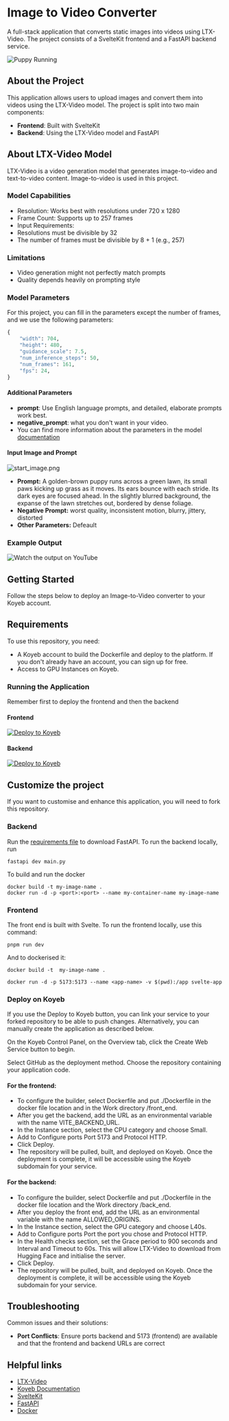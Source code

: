 # Image to Video Converter

A full-stack application that converts static images into videos using LTX-Video. The project consists of a SvelteKit frontend and a FastAPI backend service.

![Puppy Running](demos/demo.png)
## About the Project

This application allows users to upload images and convert them into videos using the LTX-Video model. The project is split into two main components:

- **Frontend**: Built with SvelteKit
- **Backend**: Using the LTX-Video model and FastAPI

## About LTX-Video Model

LTX-Video is a video generation model that generates image-to-video and text-to-video content. Image-to-video is used in this project.

### Model Capabilities
- Resolution: Works best with resolutions under 720 x 1280
- Frame Count: Supports up to 257 frames
- Input Requirements:
- Resolutions must be divisible by 32
- The number of frames must be divisible by 8 + 1 (e.g., 257)
### Limitations
- Video generation might not perfectly match prompts
- Quality depends heavily on prompting style



### Model Parameters
For this project, you can fill in the parameters except the number of frames, and we use the following parameters:

```python
{
    "width": 704,          
    "height": 480,         
    "guidance_scale": 7.5,
    "num_inference_steps": 50,  
    "num_frames": 161,
    "fps": 24,            
}
```
#### Additional Parameters
- **prompt**: Use English language prompts, and detailed, elaborate prompts work best.
- **negative_prompt**: what you don't want in your video.
- You can find more information about the parameters in the model [documentation](https://huggingface.co/docs/diffusers/main/en/api/pipelines/ltx_video#diffusers.LTXImageToVideoPipeline)


#### Input Image and Prompt
![start_image.png](demos/start_image.png)

- **Prompt:** A golden-brown puppy runs across a green lawn, its small paws kicking up grass as it moves. Its ears bounce with each stride. Its dark eyes are focused ahead. In the slightly blurred background, the expanse of the lawn stretches out, bordered by dense foliage.
- **Negative Prompt:** worst quality, inconsistent motion, blurry, jittery, distorted
- **Other Parameters:** Defeault

### Example Output
![Watch the output on YouTube](https://youtu.be/GMcWAIBgbGY)

## Getting Started

Follow the steps below to deploy an Image-to-Video converter to your Koyeb account.

## Requirements
To use this repository, you need:
- A Koyeb account to build the Dockerfile and deploy to the platform. If you don't already have an account, you can sign up for free.
- Access to GPU Instances on Koyeb.


### Running the Application
Remember first to deploy the frontend and then the backend 

#### Frontend
[![Deploy to Koyeb](https://www.koyeb.com/static/images/deploy/button.svg)](https://app.koyeb.com/deploy?name=image-to-video-frontend&repository=minettebrink%2Fimage-to-video&branch=main&workdir=front_end&builder=dockerfile&dockerfile=.%2FDockerfile&instance_type=small&regions=par&env%5BVITE_BACKEND_URL%5D=https%3A%2F%2Fhelpful-cloe-challenge-0065b024.koyeb.app&ports=5173%3Bhttp%3B%2F&hc_protocol%5B5173%5D=tcp&hc_grace_period%5B5173%5D=5&hc_interval%5B5173%5D=30&hc_restart_limit%5B5173%5D=3&hc_timeout%5B5173%5D=5&hc_path%5B5173%5D=%2F&hc_method%5B5173%5D=get)

#### Backend
[![Deploy to Koyeb](https://www.koyeb.com/static/images/deploy/button.svg)](https://app.koyeb.com/deploy?name=image-to-video-backend&repository=minettebrink%2Fimage-to-video&branch=main&workdir=%2Fback_end&builder=dockerfile&dockerfile=.%2FDockerfile&instance_type=gpu-nvidia-l40s&regions=eu&instances_min=0&autoscaling_sleep_idle_delay=300&env%5BALLOWED_ORIGINS%5D=https%3A%2F%2Fmale-othilia-challenge-af621831.koyeb.app&hc_grace_period%5B8000%5D=900&hc_interval%5B8000%5D=60&hc_timeout%5B8000%5D=60)

## Customize the project
If you want to customise and enhance this application, you will need to fork this repository.

### Backend
Run the [requirements file](back_end/requirements.txt) to download FastAPI. To run the backend locally, run 
```
fastapi dev main.py
```
To build and run the docker 
````
docker build -t my-image-name .
docker run -d -p <port>:<port> --name my-container-name my-image-name
````
### Frontend
The front end is built with Svelte. To run the frontend locally, use this command:
```
pnpm run dev
```
And to dockerised it:
```
docker build -t  my-image-name .
```
```
docker run -d -p 5173:5173 --name <app-name> -v $(pwd):/app svelte-app
```

### Deploy on Koyeb
If you use the Deploy to Koyeb button, you can link your service to your forked repository to be able to push changes. Alternatively, you can manually create the application as described below.

On the Koyeb Control Panel, on the Overview tab, click the Create Web Service button to begin.

Select GitHub as the deployment method.
Choose the repository containing your application code.

#### For the frontend: 
- To configure the builder, select Dockerfile and put ./Dockerfile in the docker file location and in the Work directory /front_end.
- After you get the backend, add the URL as an environmental variable with the name VITE_BACKEND_URL.
- In the Instance section, select the CPU category and choose Small.
- Add to Configure ports Port 5173 and Protocol HTTP.
- Click Deploy.
- The repository will be pulled, built, and deployed on Koyeb. Once the deployment is complete, it will be accessible using the Koyeb subdomain for your service.

#### For the backend: 
- To configure the builder, select Dockerfile and put ./Dockerfile in the docker file location and the Work directory /back_end.
- After you deploy the front end, add the URL as an environmental variable with the name ALLOWED_ORIGINS.
- In the Instance section, select the GPU category and choose L40s.
- Add to Configure ports Port the port you chose and Protocol HTTP.
- In the Health checks section, set the Grace period to 900 seconds and Interval and Timeout to 60s. This will allow LTX-Video to download from Hugging Face and initialise the server.
- Click Deploy.
- The repository will be pulled, built, and deployed on Koyeb. Once the deployment is complete, it will be accessible using the Koyeb subdomain for your service.

 



## Troubleshooting

Common issues and their solutions: 
* **Port Conflicts**: Ensure ports backend and 5173 (frontend) are available and that the frontend and backend URLs are correct



## Helpful links
* [LTX-Video](https://huggingface.co/Lightricks/LTX-Video)
* [Koyeb Documentation](https://www.koyeb.com/docs)
* [SvelteKit](https://kit.svelte.dev/)
* [FastAPI](https://fastapi.tiangolo.com/)
* [Docker](https://www.docker.com/)
